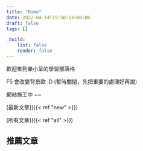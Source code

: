 ```yaml
---
title: "Home"
date: 2022-04-14T19:50:13+08:00
draft: false
tags: []

_build:
    list: false
    render: false
---
```


歡迎來到樂小呈的學習部落格

F5 會改變背景歐 :D (暫時關閉，先把重要的處理好再說)

網站施工中 ~~

[最新文章]({{< ref "new" >}})

[所有文章]({{< ref "all" >}})

## 推薦文章